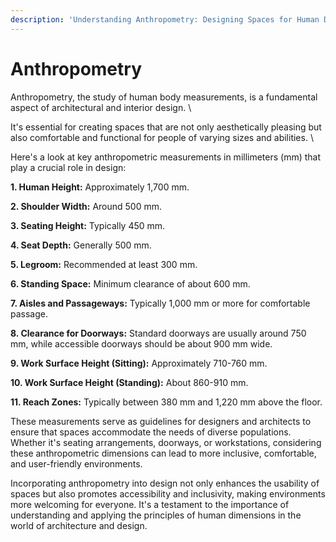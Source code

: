 ```yaml
---
description: 'Understanding Anthropometry: Designing Spaces for Human Dimensions'
---
```


# Anthropometry

Anthropometry, the study of human body measurements, is a fundamental aspect of architectural and interior design. \


It's essential for creating spaces that are not only aesthetically pleasing but also comfortable and functional for people of varying sizes and abilities. \


Here's a look at key anthropometric measurements in millimeters (mm) that play a crucial role in design:

**1. Human Height:** Approximately 1,700 mm.

**2. Shoulder Width:** Around 500 mm.

**3. Seating Height:** Typically 450 mm.

**4. Seat Depth:** Generally 500 mm.

**5. Legroom:** Recommended at least 300 mm.

**6. Standing Space:** Minimum clearance of about 600 mm.

**7. Aisles and Passageways:** Typically 1,000 mm or more for comfortable passage.

**8. Clearance for Doorways:** Standard doorways are usually around 750 mm, while accessible doorways should be about 900 mm wide.

**9. Work Surface Height (Sitting):** Approximately 710-760 mm.

**10. Work Surface Height (Standing):** About 860-910 mm.

**11. Reach Zones:** Typically between 380 mm and 1,220 mm above the floor.

These measurements serve as guidelines for designers and architects to ensure that spaces accommodate the needs of diverse populations. Whether it's seating arrangements, doorways, or workstations, considering these anthropometric dimensions can lead to more inclusive, comfortable, and user-friendly environments.

Incorporating anthropometry into design not only enhances the usability of spaces but also promotes accessibility and inclusivity, making environments more welcoming for everyone. It's a testament to the importance of understanding and applying the principles of human dimensions in the world of architecture and design.
